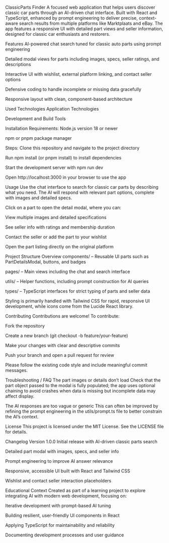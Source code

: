 ClassicParts Finder
A focused web application that helps users discover classic car parts through an AI-driven chat interface. Built with React and TypeScript, enhanced by prompt engineering to deliver precise, context-aware search results from multiple platforms like Marktplaats and eBay. The app features a responsive UI with detailed part views and seller information, designed for classic car enthusiasts and restorers.

Features
AI-powered chat search tuned for classic auto parts using prompt engineering

Detailed modal views for parts including images, specs, seller ratings, and descriptions

Interactive UI with wishlist, external platform linking, and contact seller options

Defensive coding to handle incomplete or missing data gracefully

Responsive layout with clean, component-based architecture

Used Technologies
Application Technologies





Development and Build Tools




Installation
Requirements:
Node.js version 18 or newer

npm or pnpm package manager

Steps:
Clone this repository and navigate to the project directory

Run npm install (or pnpm install) to install dependencies

Start the development server with npm run dev

Open http://localhost:3000 in your browser to use the app

Usage
Use the chat interface to search for classic car parts by describing what you need. The AI will respond with relevant part options, complete with images and detailed specs.

Click on a part to open the detail modal, where you can:

View multiple images and detailed specifications

See seller info with ratings and membership duration

Contact the seller or add the part to your wishlist

Open the part listing directly on the original platform

Project Structure Overview
components/ – Reusable UI parts such as PartDetailsModal, buttons, and badges

pages/ – Main views including the chat and search interface

utils/ – Helper functions, including prompt construction for AI queries

types/ – TypeScript interfaces for strict typing of parts and seller data

Styling is primarily handled with Tailwind CSS for rapid, responsive UI development, while icons come from the Lucide React library.

Contributing
Contributions are welcome! To contribute:

Fork the repository

Create a new branch (git checkout -b feature/your-feature)

Make your changes with clear and descriptive commits

Push your branch and open a pull request for review

Please follow the existing code style and include meaningful commit messages.

Troubleshooting / FAQ
The part images or details don’t load
Check that the part object passed to the modal is fully populated; the app uses optional chaining to avoid crashes when data is missing but incomplete data may affect display.

The AI responses are too vague or generic
This can often be improved by refining the prompt engineering in the utils/prompt.ts file to better constrain the AI’s context.

License
This project is licensed under the MIT License. See the LICENSE file for details.

Changelog
Version 1.0.0
Initial release with AI-driven classic parts search

Detailed part modal with images, specs, and seller info

Prompt engineering to improve AI answer relevance

Responsive, accessible UI built with React and Tailwind CSS

Wishlist and contact seller interaction placeholders

Educational Context
Created as part of a learning project to explore integrating AI with modern web development, focusing on:

Iterative development with prompt-based AI tuning

Building resilient, user-friendly UI components in React

Applying TypeScript for maintainability and reliability

Documenting development processes and user guidance
